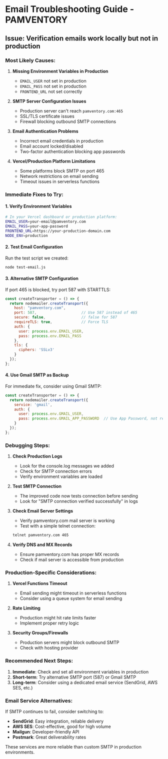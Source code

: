 # Email Troubleshooting Guide - PAMVENTORY

## Issue: Verification emails work locally but not in production

### Most Likely Causes:

1. **Missing Environment Variables in Production**
   - `EMAIL_USER` not set in production
   - `EMAIL_PASS` not set in production
   - `FRONTEND_URL` not set correctly

2. **SMTP Server Configuration Issues**
   - Production server can't reach `pamventory.com:465`
   - SSL/TLS certificate issues
   - Firewall blocking outbound SMTP connections

3. **Email Authentication Problems**
   - Incorrect email credentials in production
   - Email account locked/disabled
   - Two-factor authentication blocking app passwords

4. **Vercel/Production Platform Limitations**
   - Some platforms block SMTP on port 465
   - Network restrictions on email sending
   - Timeout issues in serverless functions

### Immediate Fixes to Try:

#### 1. Verify Environment Variables
```bash
# In your Vercel dashboard or production platform:
EMAIL_USER=your-email@pamventory.com
EMAIL_PASS=your-app-password
FRONTEND_URL=https://your-production-domain.com
NODE_ENV=production
```

#### 2. Test Email Configuration
Run the test script we created:
```bash
node test-email.js
```

#### 3. Alternative SMTP Configuration
If port 465 is blocked, try port 587 with STARTTLS:

```javascript
const createTransporter = () => {
  return nodemailer.createTransport({
    host: "pamventory.com",
    port: 587,                    // Use 587 instead of 465
    secure: false,                // false for 587
    requireTLS: true,             // Force TLS
    auth: {
      user: process.env.EMAIL_USER,
      pass: process.env.EMAIL_PASS
    },
    tls: {
      ciphers: 'SSLv3'
    }
  });
};
```

#### 4. Use Gmail SMTP as Backup
For immediate fix, consider using Gmail SMTP:

```javascript
const createTransporter = () => {
  return nodemailer.createTransport({
    service: 'gmail',
    auth: {
      user: process.env.GMAIL_USER,
      pass: process.env.GMAIL_APP_PASSWORD  // Use App Password, not regular password
    }
  });
};
```

### Debugging Steps:

1. **Check Production Logs**
   - Look for the console.log messages we added
   - Check for SMTP connection errors
   - Verify environment variables are loaded

2. **Test SMTP Connection**
   - The improved code now tests connection before sending
   - Look for "SMTP connection verified successfully" in logs

3. **Check Email Server Settings**
   - Verify pamventory.com mail server is working
   - Test with a simple telnet connection:
   ```bash
   telnet pamventory.com 465
   ```

4. **Verify DNS and MX Records**
   - Ensure pamventory.com has proper MX records
   - Check if mail server is accessible from production

### Production-Specific Considerations:

1. **Vercel Functions Timeout**
   - Email sending might timeout in serverless functions
   - Consider using a queue system for email sending

2. **Rate Limiting**
   - Production might hit rate limits faster
   - Implement proper retry logic

3. **Security Groups/Firewalls**
   - Production servers might block outbound SMTP
   - Check with hosting provider

### Recommended Next Steps:

1. **Immediate**: Check and set all environment variables in production
2. **Short-term**: Try alternative SMTP port (587) or Gmail SMTP
3. **Long-term**: Consider using a dedicated email service (SendGrid, AWS SES, etc.)

### Email Service Alternatives:

If SMTP continues to fail, consider switching to:
- **SendGrid**: Easy integration, reliable delivery
- **AWS SES**: Cost-effective, good for high volume
- **Mailgun**: Developer-friendly API
- **Postmark**: Great deliverability rates

These services are more reliable than custom SMTP in production environments.
